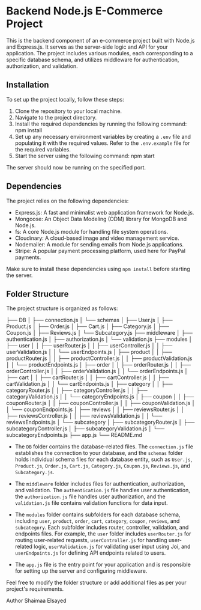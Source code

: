 # Backend Node.js E-Commerce Project

This is the backend component of an e-commerce project built with Node.js and Express.js. It serves as the server-side logic and API for your application. The project includes various modules, each corresponding to a specific database schema, and utilizes middleware for authentication, authorization, and validation.

## Installation

To set up the project locally, follow these steps:

1. Clone the repository to your local machine.
2. Navigate to the project directory.
3. Install the required dependencies by running the following command:
npm install
4. Set up any necessary environment variables by creating a `.env` file and populating it with the required values. Refer to the `.env.example` file for the required variables.
5. Start the server using the following command:
 npm start

The server should now be running on the specified port.

## Dependencies

The project relies on the following dependencies:

- Express.js: A fast and minimalist web application framework for Node.js.
- Mongoose: An Object Data Modeling (ODM) library for MongoDB and Node.js.
- fs: A core Node.js module for handling file system operations.
- Cloudinary: A cloud-based image and video management service.
- Nodemailer: A module for sending emails from Node.js applications.
- Stripe: A popular payment processing platform, used here for PayPal payments.

Make sure to install these dependencies using `npm install` before starting the server.

## Folder Structure

The project structure is organized as follows:

├── DB
│ ├── connection.js
│ └── schemas
│ ├── User.js
│ ├── Product.js
│ ├── Order.js
│ ├── Cart.js
│ ├── Category.js
│ ├── Coupon.js
│ ├── Reviews.js
│ └── Subcategory.js
├── middleware
│ ├── authentication.js
│ ├── authorization.js
│ └── validation.js
├── modules
│ ├── user
│ │ ├── userRouter.js
│ │ ├── userController.js
│ │ ├── userValidation.js
│ │ └── userEndpoints.js
│ ├── product
│ │ ├── productRouter.js
│ │ ├── productController.js
│ │ ├── productValidation.js
│ │ └── productEndpoints.js
│ ├── order
│ │ ├── orderRouter.js
│ │ ├── orderController.js
│ │ ├── orderValidation.js
│ │ └── orderEndpoints.js
│ ├── cart
│ │ ├── cartRouter.js
│ │ ├── cartController.js
│ │ ├── cartValidation.js
│ │ └── cartEndpoints.js
│ ├── category
│ │ ├── categoryRouter.js
│ │ ├── categoryController.js
│ │ ├── categoryValidation.js
│ │ └── categoryEndpoints.js
│ ├── coupon
│ │ ├── couponRouter.js
│ │ ├── couponController.js
│ │ ├── couponValidation.js
│ │ └── couponEndpoints.js
│ ├── reviews
│ │ ├── reviewsRouter.js
│ │ ├── reviewsController.js
│ │ ├── reviewsValidation.js
│ │ └── reviewsEndpoints.js
│ └── subcategory
│ ├── subcategoryRouter.js
│ ├── subcategoryController.js
│ ├── subcategoryValidation.js
│ └── subcategoryEndpoints.js
├── app.js
└── README.md

- The `DB` folder contains the database-related files. The `connection.js` file establishes the connection to your database, and the `schemas` folder holds individual schema files for each database entity, such as `User.js`, `Product.js`, `Order.js`, `Cart.js`, `Category.js`, `Coupon.js`, `Reviews.js`, and `Subcategory.js`.

- The `middleware` folder includes files for authentication, authorization, and validation. The `authentication.js` file handles user authentication, the `authorization.js` file handles user authorization, and the `validation.js` file contains validation functions for data input.

- The `modules` folder contains subfolders for each database schema, including `user`, `product`, `order`, `cart`, `category`, `coupon`, `reviews`, and `subcategory`. Each subfolder includes router, controller, validation, and endpoints files. For example, the `user` folder includes `userRouter.js` for routing user-related requests, `userController.js` for handling user-related logic, `userValidation.js` for validating user input using Joi, and `userEndpoints.js` for defining API endpoints related to users.

- The `app.js` file is the entry point for your application and is responsible for setting up the server and configuring middleware.

Feel free to modify the folder structure or add additional files as per your project's requirements.

Author
Shaimaa Elsayed




